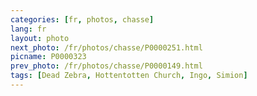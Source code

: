 ```yaml
---
categories: [fr, photos, chasse]
lang: fr
layout: photo
next_photo: /fr/photos/chasse/P0000251.html
picname: P0000323
prev_photo: /fr/photos/chasse/P0000149.html
tags: [Dead Zebra, Hottentotten Church, Ingo, Simion]
---
```

